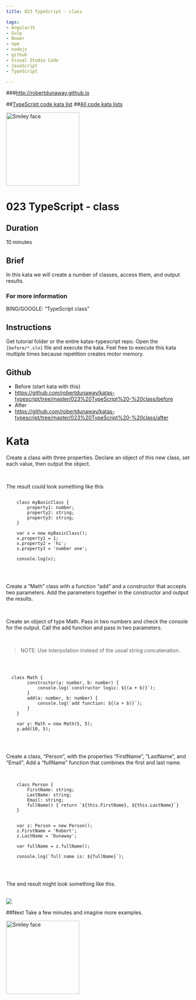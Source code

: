 ```yaml
---
title: 023 TypeScript - class

tags: 
- AngularJS
- Gulp
- Bower
- npm
- nodejs
- github
- Visual Studio Code
- JavaScript
- TypeScript

---
```


###http://robertdunaway.github.io

##[TypeScript code kata list](http://mycodekatas.github.io/typescript.html)
##[All code kata lists](http://mycodekatas.github.io/)

 <img src="https://raw.githubusercontent.com/robertdunaway/katas-typescript/master/katas-TS-logo.png" alt="Smiley face" height="200" width="200"> 

# 023 TypeScript - class

## Duration
10 minutes

## Brief
In this kata we will create a number of classes, access them, and output results.

### For more information 
BING/GOOGLE: “TypeScript class”

## Instructions
Get tutorial folder or the entire katas-typescript repo.
Open the `[before/*.sln]` file and execute the kata.
Feel free to execute this kata multiple times because repetition creates motor memory.

## Github
 - Before (start kata with this)
  - https://github.com/robertdunaway/katas-typescript/tree/master/023%20TypeScript%20-%20class/before
 - After
  - https://github.com/robertdunaway/katas-typescript/tree/master/023%20TypeScript%20-%20class/after


# Kata

Create a class with three properties.  Declare an object of this new class, set each value, then output the object.

<br>

The result could look something like this
<br>

```
 
    class myBasicClass {
        property1: number;
        property2: string;
        property3: string;
    }

    var x = new myBasicClass();
    x.property1 = 1;
    x.property2 = 'hi';
    x.property3 = 'number one';

    console.log(x);


```

<br>

Create a “Math” class with a function “add” and a constructor that accepts two parameters.  Add the parameters together in the constructor and output the results.

<br>

Create an object of type Math.  Pass in two numbers and check the console for the output.  Call the add function and pass in two parameters.

<br>

> NOTE: Use interpolation instead of the usual string concatenation.

<br>

```

  class Math {
        constructor(a: number, b: number) {
            console.log(`constructor logic: ${(a + b)}`);
        }
        add(a: number, b: number) {
            console.log(`add function: ${(a + b)}`);
        }
    }

    var y: Math = new Math(5, 5);
    y.add(10, 5);


```

<br>

Create a class, “Person”, with the properties “FirstName”, “LastName”, and “Email”.  Add a “fullName” function that combines the first and last name.  

<br>

```
    class Person {
        FirstName: string;
        LastName: string;
        Email: string;
        fullName() { return `${this.FirstName}, ${this.LastName}`}
    }


    var z: Person = new Person();
    z.FirstName = 'Robert';
    z.LastName = 'Dunaway';
    
    var fullName = z.fullName();

    console.log(`full name is: ${fullName}`);


```

<br>

The end result might look something like this.

<br>

 <img src="https://raw.githubusercontent.com/robertdunaway/katas-typescript/master/023%20TypeScript%20-%20class/1.png"> 


##Next
Take a few minutes and imagine more examples. 

 <img src="https://raw.githubusercontent.com/robertdunaway/katas-typescript/master/katas-TS-logo.png" alt="Smiley face" height="200" width="200"> 